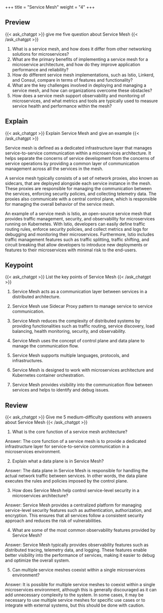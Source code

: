 +++
title = "Service Mesh"
weight = "4"
+++
## Preview
{{< ask_chatgpt >}}
give me five question about Service Mesh
{{< /ask_chatgpt >}}



1. What is a service mesh, and how does it differ from other networking solutions for microservices?
2. What are the primary benefits of implementing a service mesh for a microservice architecture, and how do they improve application performance and reliability?
3. How do different service mesh implementations, such as Istio, Linkerd, and Consul, compare in terms of features and functionality?
4. What are the key challenges involved in deploying and managing a service mesh, and how can organizations overcome these obstacles?
5. How does a service mesh support observability and monitoring of microservices, and what metrics and tools are typically used to measure service health and performance within the mesh?   

## Explain
{{< ask_chatgpt >}}
Explain Service Mesh and give an example
{{< /ask_chatgpt >}}



Service mesh is defined as a dedicated infrastructure layer that manages service-to-service communication within a microservices architecture. It helps separate the concerns of service development from the concerns of service operations by providing a common layer of communication management across all the services in the mesh.

A service mesh typically consists of a set of network proxies, also known as sidecars, that are deployed alongside each service instance in the mesh. These proxies are responsible for managing the communication between the services, enforcing security policies, and collecting telemetry data. The proxies also communicate with a central control plane, which is responsible for managing the overall behavior of the service mesh.

An example of a service mesh is Istio, an open-source service mesh that provides traffic management, security, and observability for microservices running on Kubernetes. With Istio, developers can easily define traffic routing rules, enforce security policies, and collect metrics and logs for debugging and monitoring their microservices. Furthermore, Istio includes traffic management features such as traffic splitting, traffic shifting, and circuit breaking that allow developers to introduce new deployments or features to their microservices with minimal risk to the end-users.   

## Keypoint
{{< ask_chatgpt >}}
List the key points of Service Mesh
{{< /ask_chatgpt >}}



1. Service Mesh acts as a communication layer between services in a distributed architecture.

2. Service Mesh use Sidecar Proxy pattern to manage service to service communication.

3. Service Mesh reduces the complexity of distributed systems by providing functionalities such as traffic routing, service discovery, load balancing, health monitoring, security, and observability.

4. Service Mesh uses the concept of control plane and data plane to manage the communication flow.

5. Service Mesh supports multiple languages, protocols, and infrastructures.

6. Service Mesh is designed to work with microservices architecture and Kubernetes container orchestration.

7. Service Mesh provides visibility into the communication flow between services and helps to identify and debug issues.   

## Review
{{< ask_chatgpt >}}
Give me 5 medium-difficulty questions with answers about Service Mesh
{{< /ask_chatgpt >}}



1. What is the core function of a service mesh architecture? 

Answer: The core function of a service mesh is to provide a dedicated infrastructure layer for service-to-service communication in a microservices environment. 

2. Explain what a data plane is in Service Mesh?

Answer: The data plane in Service Mesh is responsible for handling the actual network traffic between services. In other words, the data plane executes the rules and policies imposed by the control plane. 

3. How does Service Mesh help control service-level security in a microservices architecture?

Answer: Service Mesh provides a centralized platform for managing service-level security features such as authentication, authorization, and encryption. This ensures that all services follow a consistent security approach and reduces the risk of vulnerabilities. 

4. What are some of the most common observability features provided by Service Mesh?

Answer: Service Mesh typically provides observability features such as distributed tracing, telemetry data, and logging. These features enable better visibility into the performance of services, making it easier to debug and optimize the overall system. 

5. Can multiple service meshes coexist within a single microservices environment? 

Answer: It is possible for multiple service meshes to coexist within a single microservices environment, although this is generally discouraged as it can add unnecessary complexity to the system. In some cases, it may be necessary to use multiple service meshes for specific use cases or to integrate with external systems, but this should be done with caution.   

